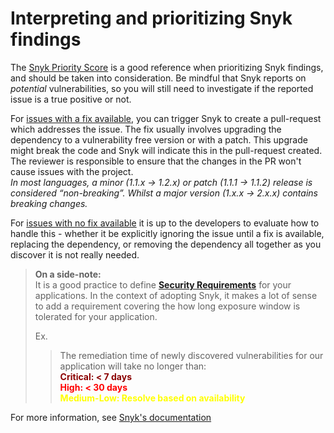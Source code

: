 # Interpreting and prioritizing Snyk findings

The [Snyk Priority Score](https://docs.snyk.io/features/fixing-and-prioritizing-issues/starting-to-fix-vulnerabilities/snyk-priority-score) is a good reference when prioritizing Snyk findings, and should be taken into consideration. Be mindful that Snyk reports on *potential* vulnerabilities, so you will still need to investigate if the reported issue is a true positive or not.

For [issues with a fix available](https://support.snyk.io/hc/en-us/articles/360000914697-What-can-I-do-if-I-m-vulnerable-), you can trigger Snyk to create a pull-request which addresses the issue. The fix usually involves upgrading the dependency to a vulnerability free version or with a patch. This upgrade might break the code and Snyk will indicate this in the pull-request created. The reviewer is responsible to ensure that the changes in the PR won't cause issues with the project.  
*In most languages, a minor (1.1.x → 1.2.x) or patch (1.1.1 → 1.1.2) release is considered “non-breaking”. Whilst a major version (1.x.x → 2.x.x) contains breaking changes.*

For [issues with no fix available](https://support.snyk.io/hc/en-us/articles/4403030244369-What-do-we-do-when-Snyk-finds-vulnerabilities-for-which-there-is-no-fix-available-) it is up to the developers to evaluate how to handle this - whether it be explicitly ignoring the issue until a fix is available, replacing the dependency, or removing the dependency all together as you discover it is not really needed.

>**On a side-note:**  
>It is a good practice to define **[Security Requirements](https://owasp.org/www-project-proactive-controls/v3/en/c1-security-requirements)** for your applications. In the context of adopting Snyk, it makes a lot of sense to add a requirement covering the how long exposure window is tolerated for your application.
>
> Ex.
>> The remediation time of newly discovered vulnerabilities for our application will take no longer than:  
>> <span style="color:darkred">**Critical:   < 7 days**  
>> <span style="color:red">**High: < 30 days**  
>> <span style="color:yellow">**Medium-Low: Resolve based on availability**  
>  

For more information, see [Snyk's documentation](https://docs.snyk.io/features/fixing-and-prioritizing-issues)
